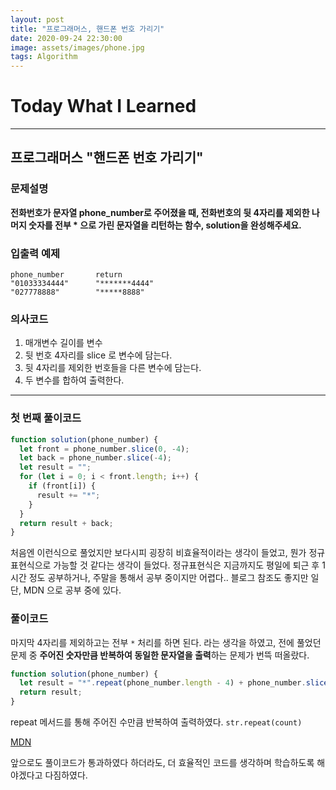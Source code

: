 ```yaml
---
layout: post
title: "프로그래머스, 핸드폰 번호 가리기"
date: 2020-09-24 22:30:00
image: assets/images/phone.jpg
tags: Algorithm
---
```


# Today What I Learned

<hr>

## 프로그래머스 "핸드폰 번호 가리기"

### 문제설명

**전화번호가 문자열 phone_number로 주어졌을 때, 전화번호의 뒷 4자리를 제외한 나머지 숫자를 전부 \* 으로 가린 문자열을 리턴하는 함수, solution을 완성해주세요.**

### 입출력 예제

```
phone_number	   return
"01033334444"	   "*******4444"
"027778888"	       "*****8888"

```

### 의사코드

1. 매개변수 길이를 변수
2. 뒷 번호 4자리를 slice 로 변수에 담는다.
3. 뒷 4자리를 제외한 번호들을 다른 변수에 담는다.
4. 두 변수를 합하여 출력한다.

<hr>

### 첫 번째 풀이코드

```js
function solution(phone_number) {
  let front = phone_number.slice(0, -4);
  let back = phone_number.slice(-4);
  let result = "";
  for (let i = 0; i < front.length; i++) {
    if (front[i]) {
      result += "*";
    }
  }
  return result + back;
}
```

처음엔 이런식으로 풀었지만 보다시피 굉장히 비효율적이라는 생각이 들었고, 뭔가 정규표현식으로 가능할 것 같다는 생각이 들었다.
정규표현식은 지금까지도 평일에 퇴근 후 1시간 정도 공부하거나, 주말을 통해서 공부 중이지만 어렵다.. 블로그 참조도 좋지만 일단, MDN 으로 공부 중에 있다.

### 풀이코드

마지막 4자리를 제외하고는 전부 `*` 처리를 하면 된다. 라는 생각을 하였고,
전에 풀었던 문제 중 **주어진 숫자만큼 반복하여 동일한 문자열을 출력**하는 문제가 번뜩 떠올랐다.

```js
function solution(phone_number) {
  let result = "*".repeat(phone_number.length - 4) + phone_number.slice(-4);
  return result;
}
```

repeat 메서드를 통해 주어진 수만큼 반복하여 출력하였다.
`str.repeat(count)`

[MDN]('https://developer.mozilla.org/ko/docs/Web/JavaScript/Reference/Global_Objects/String/repeat')

앞으로도 풀이코드가 통과하였다 하더라도, 더 효율적인 코드를 생각하며 학습하도록 해야겠다고 다짐하였다.
